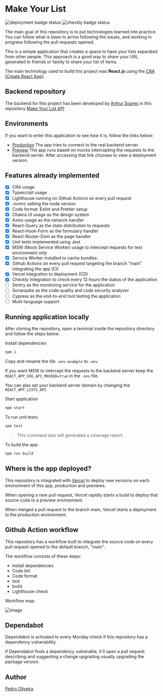 # Make Your List

![deployment badge status](https://vercelbadge.vercel.app/api/pedroSoaresll/wedding-gifts)
![checkly badge status](https://api.checklyhq.com/v1/badges/checks/44cf6b91-3576-42fe-bed2-ca5de9fd7122?style=flat&theme=default&responseTime=true)

The main goal of this repository is to put technologies learned into practice. You can follow what is been to arrive following the issues, and working in progress following the pull requests opened.

This is a simple application that creates a space to have your lists separated from other people. This approach is a good way to share your URL generated to friends or family to share your list of items.

The main technology used to build this project was **React.js** using the [CRA (Create React App)](https://create-react-app.dev).

## Backend repository

The backend for this project has been developed by [Arthur Soares](https://github.com/Arthur-ext) in this repository [Make Your List API](https://github.com/Arthur-ext/make-your-list-api)

## Environments

If you want to enter this application to see how it is, follow the links below:

- [Production](https://makeyourlist.vercel.app/) The app tries to connect to the real backend server.
- [Preview](https://github.com/pedroSoaresll/make-your-list/deployments/activity_log?environment=Preview) The app runs based on mocks intercepting the requests to the backend server. After accessing that link chooses to view a deployment version.

## Features already implemented

- [x] CRA usage
- [x] Typescript usage
- [x] Lighthouse running on Github Actions on every pull request
- [x] .nvmrc setting the node version
- [x] Code format: Eslint and Prettier setup
- [x] Chakra UI usage as the design system
- [x] Axios usage as the network handler
- [x] React-Query as the state distribution to requests
- [x] React-Hook-Form as the formulary handler
- [x] React-Router-Dom as the page handler
- [x] Unit tests implemented using Jest
- [x] MSW (Mock Service Worker) usage to intercept requests for test environment only
- [x] Service Worker installed to cache bundles.
- [x] Github Actions on every pull request targeting the branch "main" integrating the app (CI)
- [x] Vercel integration to deployment (CD)
- [x] Checkly integration to check every 12 hours the status of the application
- [ ] Sentry as the monitoring service for the application
- [ ] Sonarqube as the code quality and code security analyzer
- [ ] Cypress as the end-to-end tool testing the application
- [ ] Multi-language support

## Running application locally

After cloning the repository, open a terminal inside the repository directory and follow the steps below.

Install dependencies

```sh
npm i
```

Copy and rename the file `.env.example` to `.env`

If you want MSW to intercept the requests to the backend server keep the `REACT_APP_USE_API_MOCKED=true` in the `.env` file.

You can also set your backend server domain by changing the `REACT_APP_LISTS_API`

Start application

```sh
npm start
```

To run unit tests:

```sh
npm test
```

> This command also will generated a coverage report

To build the app:

```sh
npm run build
```

## Where is the app deployed?

This repository is integrated with [Vercel](https://vercel.com) to deploy new versions on each environment of this app, production and previews.

When opening a new pull request, Vercel rapidly starts a build to deploy that source code to a preview environment.

When merged a pull request to the branch main, Vercel starts a deployment to the production environment.

## Github Action workflow

This repository has a workflow built to integrate the source code on every pull request opened to the default branch, "main".

The workflow consists of these steps:

- Install dependencies
- Code lint
- Code format
- test
- build
- Lighthouse check

Workflow map:

![image](https://user-images.githubusercontent.com/11558773/186775163-04809fba-219b-4acd-9a11-2a8cbdee98d2.png)

## Dependabot

Dependabot is activated to every Monday check if this repository has a dependency vulnerability.

If Dependabot finds a dependency vulnerable, it'll open a pull request describing and suggesting a change upgrading usually upgrading the package version.

## Author

[Pedro Oliveira](https://github.com/pedroSoaresll)
